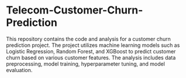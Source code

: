 # Telecom-Customer-Churn-Prediction
 This repository contains the code and analysis for a customer churn prediction project. The project utilizes machine learning models such as Logistic Regression, Random Forest, and XGBoost to predict customer churn based on various customer features. The analysis includes data preprocessing, model training, hyperparameter tuning, and model evaluation.
